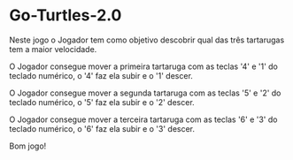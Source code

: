 # Go-Turtles-2.0

Neste jogo o Jogador tem como objetivo descobrir qual das três tartarugas tem a maior velocidade.

O Jogador consegue mover a primeira tartaruga com as teclas '4' e '1' do teclado numérico, o '4' faz ela subir e o '1' descer.

O Jogador consegue mover a segunda tartaruga com as teclas '5' e '2' do teclado numérico, o '5' faz ela subir e o '2' descer.

O Jogador consegue mover a terceira tartaruga com as teclas '6' e '3' do teclado numérico, o '6' faz ela subir e o '3' descer.

Bom jogo!
